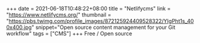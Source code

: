 +++
date = 2021-06-18T10:48:22+08:00
title = "Netlifycms"
link = "https://www.netlifycms.org/"
thumbnail = "https://pbs.twimg.com/profile_images/872125924409528322/YIgPht1s_400x400.jpg"
snippet="Open source content management for your Git workflow"
tags = ["CMS"]
+++
Free / Open source